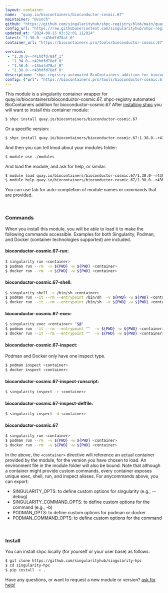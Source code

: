 ```yaml
---
layout: container
name:  "quay.io/biocontainers/bioconductor-cosmic.67"
maintainer: "@vsoch"
github: "https://github.com/singularityhub/shpc-registry/blob/main/quay.io/biocontainers/bioconductor-cosmic.67/container.yaml"
config_url: "https://raw.githubusercontent.com/singularityhub/shpc-registry/main/quay.io/biocontainers/bioconductor-cosmic.67/container.yaml"
updated_at: "2024-08-15 03:52:01.112924"
latest: "1.38.0--r43hdfd78af_0"
container_url: "https://biocontainers.pro/tools/bioconductor-cosmic.67"

versions:
 - "1.30.0--r41hdfd78af_1"
 - "1.34.0--r42hdfd78af_0"
 - "1.36.0--r43hdfd78af_0"
 - "1.38.0--r43hdfd78af_0"
description: "shpc-registry automated BioContainers addition for bioconductor-cosmic.67"
config: {"url": "https://biocontainers.pro/tools/bioconductor-cosmic.67", "maintainer": "@vsoch", "description": "shpc-registry automated BioContainers addition for bioconductor-cosmic.67", "latest": {"1.38.0--r43hdfd78af_0": "sha256:28b699a1a21a99ec1e3b8c2c8755a040d6f115b4ecc80e1d51ce42a440437cb5"}, "tags": {"1.30.0--r41hdfd78af_1": "sha256:76e895768a0957ffb4af2a3da9627cb1f490dbd782966fd5c027d1b8d8020e92", "1.34.0--r42hdfd78af_0": "sha256:1278951be57a3d4102ec0cb9abc207e5002e4a66beaba25fb1addad17b7e8371", "1.36.0--r43hdfd78af_0": "sha256:e7f4ddc0d62bea8da258c144e1b07fee196015f87dbe85c657ab3e1400b18628", "1.38.0--r43hdfd78af_0": "sha256:28b699a1a21a99ec1e3b8c2c8755a040d6f115b4ecc80e1d51ce42a440437cb5"}, "docker": "quay.io/biocontainers/bioconductor-cosmic.67"}
---
```


This module is a singularity container wrapper for quay.io/biocontainers/bioconductor-cosmic.67.
shpc-registry automated BioContainers addition for bioconductor-cosmic.67
After [installing shpc](#install) you will want to install this container module:


```bash
$ shpc install quay.io/biocontainers/bioconductor-cosmic.67
```

Or a specific version:

```bash
$ shpc install quay.io/biocontainers/bioconductor-cosmic.67:1.38.0--r43hdfd78af_0
```

And then you can tell lmod about your modules folder:

```bash
$ module use ./modules
```

And load the module, and ask for help, or similar.

```bash
$ module load quay.io/biocontainers/bioconductor-cosmic.67/1.38.0--r43hdfd78af_0
$ module help quay.io/biocontainers/bioconductor-cosmic.67/1.38.0--r43hdfd78af_0
```

You can use tab for auto-completion of module names or commands that are provided.

<br>

### Commands

When you install this module, you will be able to load it to make the following commands accessible.
Examples for both Singularity, Podman, and Docker (container technologies supported) are included.

#### bioconductor-cosmic.67-run:

```bash
$ singularity run <container>
$ podman run --rm  -v ${PWD} -w ${PWD} <container>
$ docker run --rm  -v ${PWD} -w ${PWD} <container>
```

#### bioconductor-cosmic.67-shell:

```bash
$ singularity shell -s /bin/sh <container>
$ podman run --it --rm --entrypoint /bin/sh  -v ${PWD} -w ${PWD} <container>
$ docker run --it --rm --entrypoint /bin/sh  -v ${PWD} -w ${PWD} <container>
```

#### bioconductor-cosmic.67-exec:

```bash
$ singularity exec <container> "$@"
$ podman run --it --rm --entrypoint ""  -v ${PWD} -w ${PWD} <container> "$@"
$ docker run --it --rm --entrypoint ""  -v ${PWD} -w ${PWD} <container> "$@"
```

#### bioconductor-cosmic.67-inspect:

Podman and Docker only have one inspect type.

```bash
$ podman inspect <container>
$ docker inspect <container>
```

#### bioconductor-cosmic.67-inspect-runscript:

```bash
$ singularity inspect -r <container>
```

#### bioconductor-cosmic.67-inspect-deffile:

```bash
$ singularity inspect -d <container>
```



#### bioconductor-cosmic.67

```bash
$ singularity run <container>
$ podman run --rm  -v ${PWD} -w ${PWD} <container>
$ docker run --rm  -v ${PWD} -w ${PWD} <container>
```


In the above, the `<container>` directive will reference an actual container provided
by the module, for the version you have chosen to load. An environment file in the
module folder will also be bound. Note that although a container
might provide custom commands, every container exposes unique exec, shell, run, and
inspect aliases. For anycommands above, you can export:

 - SINGULARITY_OPTS: to define custom options for singularity (e.g., --debug)
 - SINGULARITY_COMMAND_OPTS: to define custom options for the command (e.g., -b)
 - PODMAN_OPTS: to define custom options for podman or docker
 - PODMAN_COMMAND_OPTS: to define custom options for the command

<br>

### Install

You can install shpc locally (for yourself or your user base) as follows:

```bash
$ git clone https://github.com/singularityhub/singularity-hpc
$ cd singularity-hpc
$ pip install -e .
```

Have any questions, or want to request a new module or version? [ask for help!](https://github.com/singularityhub/singularity-hpc/issues)